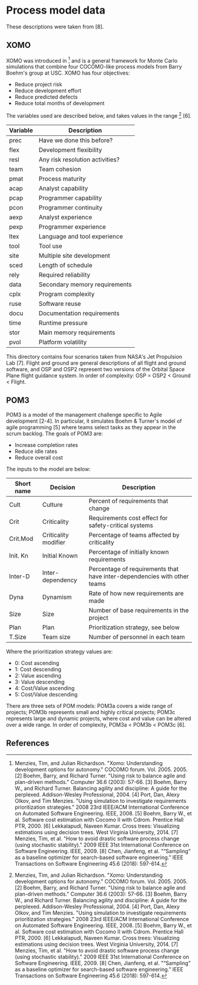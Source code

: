 # Process model data

These descriptions were taken from [8].

## XOMO

XOMO was introduced in [^me05] and is a general framework for Monte Carlo simulations that combine four COCOMO-like process models from Barry Boehm's group at USC. XOMO has four objectives:
- Reduce project risk
- Reduce development effort
- Reduce predicted defects
- Reduce total months of development

The variables used are described below, and takes values in the range  [^me05] [6].

| Variable  | Description   |
|-------------- | -------------- |
| prec    | Have we done this before?     |
| flex    | Development flexibility |
| resl    | Any risk resolution activities? |
| team    | Team cohesion |
| pmat    | Process maturity |
| acap    | Analyst capability |
| pcap    | Programmer capability |
| pcon    | Programmer continuity |
| aexp    | Analyst experience |
| pexp    | Programmer experience |
| ltex    | Language and tool experience |
| tool    | Tool use |
| site    | Multiple site development |
| sced    | Length of schedule |
| rely    | Required reliability |
| data    | Secondary memory requirements |
| cplx    | Program complexity |
| ruse    | Software reuse |
| docu    | Documentation requirements |
| time    | Runtime pressure |
| stor    | Main memory requirements |
| pvol    | Platform volatility |

This directory contains four scenarios taken from NASA's Jet Propulsion Lab [7]. Flight and ground are general descriptions of all flight and ground software, and OSP and OSP2 represent two versions of the Orbital Space Plane flight guidance system. In order of complexity: OSP = OSP2 < Ground < Flight.

## POM3

POM3 is a model of the management challenge specific to Agile development [2-4]. In particular, it simulates Boehm & Turner's model of agile programming [5] where teams select tasks as they appear in the scrum backlog. The goals of POM3 are:
- Increase completion rates
- Reduce idle rates
- Reduce overall cost

The inputs to the model are below:

| Short name  | Decision   | Description   |
|-------------- | -------------- | -------------- |
| Cult    | Culture     | Percent of requirements that change     |
| Crit    | Criticality | Requirements cost effect for safety-critical systems |
| Crit.Mod | Criticality modifier | Percentage of teams affected by criticality |
| Init. Kn | Initial Known | Percentage of initially known requirements |
| Inter-D | Inter-dependency | Percentage of requirements that have inter-dependencies with other teams |
| Dyna    | Dynamism | Rate of how new requirements are made |
| Size    | Size    | Number of base requirements in the project |
| Plan    | Plan | Prioritization strategy, see below |
| T.Size  | Team size | Number of personnel in each team |

Where the prioritization strategy values are:
- 0: Cost ascending
- 1: Cost descending
- 2: Value ascending
- 3: Value descending
- 4: Cost/Value ascending
- 5: Cost/Value descending

There are three sets of POM models: POM3a covers a wide range of projects; POM3b represents small and highly critical projects; POM3c represents large and dynamic projects, where cost and value can be altered over a wide range. In order of complexity, POM3a < POM3b < POM3c [6].

## References

[^me05]: Menzies, Tim, and Julian Richardson. "Xomo: Understanding development options for autonomy." COCOMO forum. Vol. 2005. 2005.
[2] Boehm, Barry, and Richard Turner. "Using risk to balance agile and plan-driven methods." Computer 36.6 (2003): 57-66.
[3] Boehm, Barry W., and Richard Turner. Balancing agility and discipline: A guide for the perplexed. Addison-Wesley Professional, 2004.
[4] Port, Dan, Alexy Olkov, and Tim Menzies. "Using simulation to investigate requirements prioritization strategies." 2008 23rd IEEE/ACM International Conference on Automated Software Engineering. IEEE, 2008.
[5] Boehm, Barry W., et al. Software cost estimation with Cocomo II with Cdrom. Prentice Hall PTR, 2000.
[6] Lekkalapudi, Naveen Kumar. Cross trees: Visualizing estimations using decision trees. West Virginia University, 2014.
[7] Menzies, Tim, et al. "How to avoid drastic software process change (using stochastic stability)." 2009 IEEE 31st International Conference on Software Engineering. IEEE, 2009.
[8] Chen, Jianfeng, et al. "“Sampling” as a baseline optimizer for search-based software engineering." IEEE Transactions on Software Engineering 45.6 (2018): 597-614.
